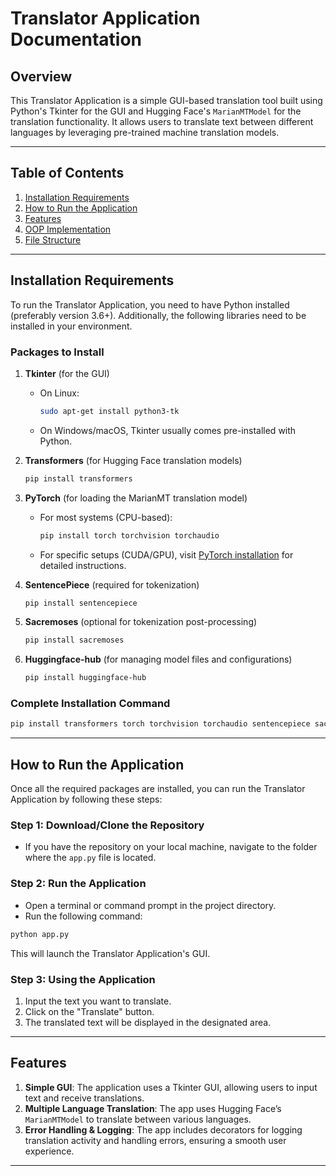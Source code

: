# **Translator Application Documentation**

## **Overview**

This Translator Application is a simple GUI-based translation tool built using Python's Tkinter for the GUI and Hugging Face's `MarianMTModel` for the translation functionality. It allows users to translate text between different languages by leveraging pre-trained machine translation models.

---

## **Table of Contents**
1. [Installation Requirements](#installation-requirements)
2. [How to Run the Application](#how-to-run-the-application)
3. [Features](#features)
4. [OOP Implementation](#oop-implementation)
5. [File Structure](#file-structure)

---

## **Installation Requirements**

To run the Translator Application, you need to have Python installed (preferably version 3.6+). Additionally, the following libraries need to be installed in your environment.

### **Packages to Install**

1. **Tkinter** (for the GUI)
   - On Linux: 
     ```bash
     sudo apt-get install python3-tk
     ```
   - On Windows/macOS, Tkinter usually comes pre-installed with Python.
   
2. **Transformers** (for Hugging Face translation models)
   ```bash
   pip install transformers
   ```

3. **PyTorch** (for loading the MarianMT translation model)
   - For most systems (CPU-based):
     ```bash
     pip install torch torchvision torchaudio
     ```
   - For specific setups (CUDA/GPU), visit [PyTorch installation](https://pytorch.org/get-started/locally/) for detailed instructions.

4. **SentencePiece** (required for tokenization)
   ```bash
   pip install sentencepiece
   ```

5. **Sacremoses** (optional for tokenization post-processing)
   ```bash
   pip install sacremoses
   ```

6. **Huggingface-hub** (for managing model files and configurations)
   ```bash
   pip install huggingface-hub
   ```

### **Complete Installation Command**

```bash
pip install transformers torch torchvision torchaudio sentencepiece sacremoses huggingface-hub
```

---

## **How to Run the Application**

Once all the required packages are installed, you can run the Translator Application by following these steps:

### **Step 1: Download/Clone the Repository**

- If you have the repository on your local machine, navigate to the folder where the `app.py` file is located.

### **Step 2: Run the Application**

- Open a terminal or command prompt in the project directory.
- Run the following command:

```bash
python app.py
```

This will launch the Translator Application's GUI.

### **Step 3: Using the Application**

1. Input the text you want to translate.
2. Click on the "Translate" button.
3. The translated text will be displayed in the designated area.

---

## **Features**

1. **Simple GUI**: The application uses a Tkinter GUI, allowing users to input text and receive translations.
2. **Multiple Language Translation**: The app uses Hugging Face’s `MarianMTModel` to translate between various languages.
3. **Error Handling & Logging**: The app includes decorators for logging translation activity and handling errors, ensuring a smooth user experience.

---

